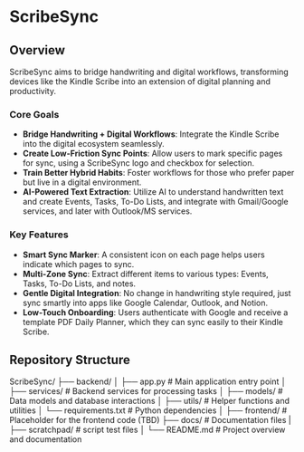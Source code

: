 # ScribeSync

## Overview
ScribeSync aims to bridge handwriting and digital workflows, transforming devices like the Kindle Scribe into an extension of digital planning and productivity.

### Core Goals
- **Bridge Handwriting + Digital Workflows**: Integrate the Kindle Scribe into the digital ecosystem seamlessly.
- **Create Low-Friction Sync Points**: Allow users to mark specific pages for sync, using a ScribeSync logo and checkbox for selection.
- **Train Better Hybrid Habits**: Foster workflows for those who prefer paper but live in a digital environment.
- **AI-Powered Text Extraction**: Utilize AI to understand handwritten text and create Events, Tasks, To-Do Lists, and integrate with Gmail/Google services, and later with Outlook/MS services.

### Key Features
- **Smart Sync Marker**: A consistent icon on each page helps users indicate which pages to sync.
- **Multi-Zone Sync**: Extract different items to various types: Events, Tasks, To-Do Lists, and notes.
- **Gentle Digital Integration**: No change in handwriting style required, just sync smartly into apps like Google Calendar, Outlook, and Notion.
- **Low-Touch Onboarding**: Users authenticate with Google and receive a template PDF Daily Planner, which they can sync easily to their Kindle Scribe.

## Repository Structure
ScribeSync/
├── backend/
│ ├── app.py # Main application entry point
│ ├── services/ # Backend services for processing tasks
│ ├── models/ # Data models and database interactions
│ ├── utils/ # Helper functions and utilities
│ └── requirements.txt # Python dependencies
│
├── frontend/ # Placeholder for the frontend code (TBD)
├── docs/ # Documentation files
|
├── scratchpad/ # script test files
│
└── README.md # Project overview and documentation
